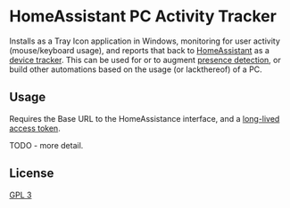# HomeAssistant PC Activity Tracker

Installs as a Tray Icon application in Windows, monitoring for user activity (mouse/keyboard usage), and reports that back to [HomeAssistant](https://www.home-assistant.io/) as a [device tracker](https://www.home-assistant.io/integrations/device_tracker/). This can be used for or to augment [presence detection](https://www.home-assistant.io/getting-started/presence-detection/), or build other automations based on the usage (or lackthereof) of a PC.

## Usage

Requires the Base URL to the HomeAssistance interface, and a [long-lived access token](https://developers.home-assistant.io/docs/auth_api.html#long-lived-access-token).

TODO - more detail.

## License

[GPL 3](LICENSE)
